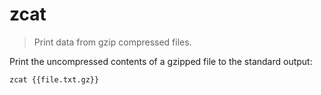 zcat
====

> Print data from gzip compressed files.

Print the uncompressed contents of a gzipped file to the standard output:

    zcat {{file.txt.gz}}
